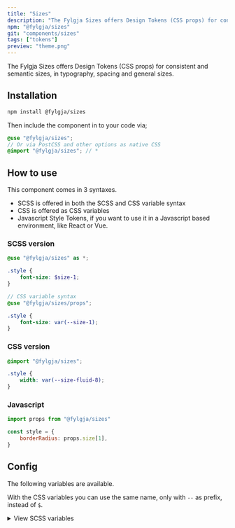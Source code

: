 ```yaml
---
title: "Sizes"
description: "The Fylgja Sizes offers Design Tokens (CSS props) for consistent and semantic sizes, in typography, spacing and general sizes."
npm: "@fylgja/sizes"
git: "components/sizes"
tags: ["tokens"]
preview: "theme.png"
---
```


The Fylgja Sizes offers Design Tokens (CSS props) for consistent and semantic sizes,
in typography, spacing and general sizes.

## Installation

```bash
npm install @fylgja/sizes
```

Then include the component in to your code via;

```scss
@use "@fylgja/sizes";
// Or via PostCSS and other options as native CSS
@import "@fylgja/sizes"; // *
```

## How to use

This component comes in 3 syntaxes.

- SCSS is offered in both the SCSS and CSS variable syntax
- CSS is offered as CSS variables
- Javascript Style Tokens,
  if you want to use it in a Javascript based environment, like React or Vue.

### SCSS version

```scss
@use "@fylgja/sizes" as *;

.style {
    font-size: $size-1;
}

// CSS variable syntax
@use "@fylgja/sizes/props";

.style {
    font-size: var(--size-1);
}
```

### CSS version

```css
@import "@fylgja/sizes";

.style {
    width: var(--size-fluid-8);
}
```

### Javascript

```js
import props from "@fylgja/sizes"

const style = {
    borderRadius: props.size[1],
}
```

## Config

The following variables are available.

With the CSS variables you can use the same name, only with `--` as prefix,
instead of `$`.

<details class="faq-panel"><summary>View SCSS variables</summary>

```scss
$size-1: 0.25rem;
$size-2: 0.5rem;
$size-3: 0.625rem;
$size-4: 0.75rem;
$size-5: 0.875rem;
$size-6: 1rem;
$size-7: 1.25rem;
$size-8: 1.5rem;
$size-9: 1.75rem;
$size-10: 2rem;
$size-11: 2.25rem;
$size-12: 2.5rem;
$size-13: 2.75rem;
$size-14: 3rem;
$size-15: 4rem;
$size-16: 5rem;
$size-17: 7.5rem;
$size-19: 10rem;
$size-20: 15rem;
$size-21: 20rem;
$size-22: 30rem;

// Container sizes / Media Query sizes
$size-xxs: 240px;
$size-xs: 420px;
$size-sm: 640px;
$size-md: 768px;
$size-lg: 1024px;
$size-xl: 1440px;
$size-xxl: 2200px;

// Content & Heading sizes
$size-content-1: 25ch;
$size-content-2: 45ch;
$size-content-3: 65ch;

$size-heading-1: 22ch;
$size-heading-2: 28ch;
$size-heading-3: 36ch;
```

</details>
